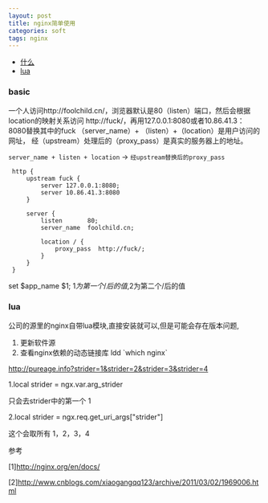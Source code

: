 ```yaml
---
layout: post
title: nginx简单使用
categories: soft
tags: nginx
---
```


*   [什么](#basic)
*   [lua](#lua)

### basic

一个人访问http://foolchild.cn/，浏览器默认是80（listen）端口，然后会根据
location的映射关系访问 http://fuck/，再用127.0.0.1:8080或者10.86.41.3：8080替换其中的fuck
（server_name）+ （listen）+（location）是用户访问的网址，
经（upstream）处理后的（proxy_pass）是真实的服务器上的地址。

`server_name + listen + location` -> `经upstream替换后的proxy_pass`

     http {
         upstream fuck { 
             server 127.0.0.1:8080; 
             server 10.86.41.3:8080 
         }
        
         server {
             listen       80;
             server_name  foolchild.cn;
        
             location / {                 
                 proxy_pass  http://fuck/;             
             }
         }  
     }

set $app_name $1; $1为第一个/后的值,$2为第二个/后的值

### lua

公司的源里的nginx自带lua模块,直接安装就可以,但是可能会存在版本问题,

1.  更新软件源
2.  查看nginx依赖的动态链接库 ldd \`which nginx\`

http://pureage.info?strider=1&strider=2&strider=3&strider=4

1.local strider = ngx.var.arg_strider


只会去strider中的第一个   1

2.local strider = ngx.req.get_uri_args["strider"]

这个会取所有  1，2，3，4

参考

[1]<http://nginx.org/en/docs/>

[2]<http://www.cnblogs.com/xiaogangqq123/archive/2011/03/02/1969006.html>